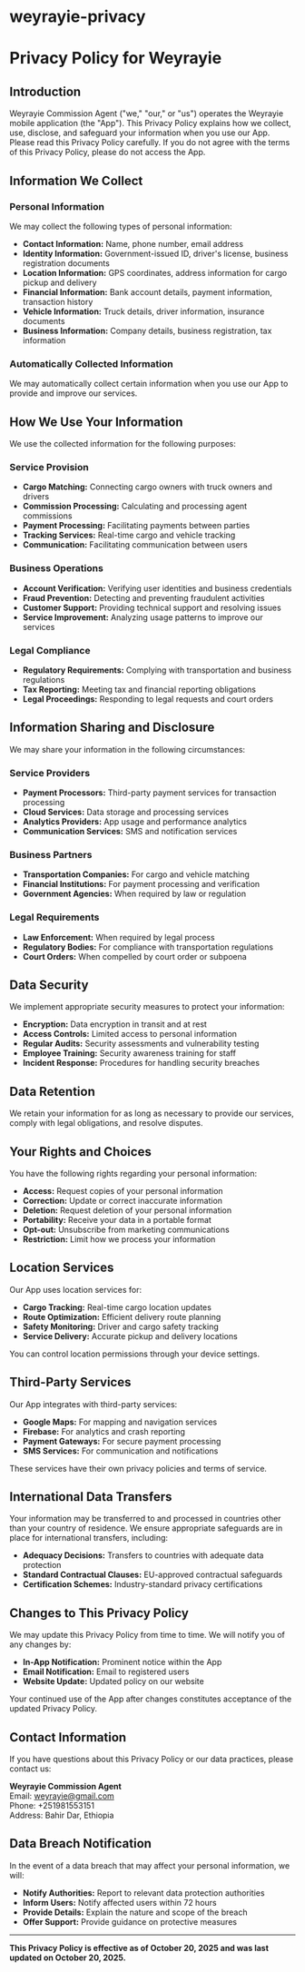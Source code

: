 # weyrayie-privacy
# Privacy Policy for Weyrayie

## Introduction

Weyrayie Commission Agent ("we," "our," or "us") operates the Weyrayie mobile application (the "App"). This Privacy Policy explains how we collect, use, disclose, and safeguard your information when you use our App. Please read this Privacy Policy carefully. If you do not agree with the terms of this Privacy Policy, please do not access the App.

## Information We Collect

### Personal Information
We may collect the following types of personal information:

- **Contact Information:** Name, phone number, email address
- **Identity Information:** Government-issued ID, driver's license, business registration documents
- **Location Information:** GPS coordinates, address information for cargo pickup and delivery
- **Financial Information:** Bank account details, payment information, transaction history
- **Vehicle Information:** Truck details, driver information, insurance documents
- **Business Information:** Company details, business registration, tax information

### Automatically Collected Information
We may automatically collect certain information when you use our App to provide and improve our services.

## How We Use Your Information

We use the collected information for the following purposes:

### Service Provision
- **Cargo Matching:** Connecting cargo owners with truck owners and drivers
- **Commission Processing:** Calculating and processing agent commissions
- **Payment Processing:** Facilitating payments between parties
- **Tracking Services:** Real-time cargo and vehicle tracking
- **Communication:** Facilitating communication between users

### Business Operations
- **Account Verification:** Verifying user identities and business credentials
- **Fraud Prevention:** Detecting and preventing fraudulent activities
- **Customer Support:** Providing technical support and resolving issues
- **Service Improvement:** Analyzing usage patterns to improve our services

### Legal Compliance
- **Regulatory Requirements:** Complying with transportation and business regulations
- **Tax Reporting:** Meeting tax and financial reporting obligations
- **Legal Proceedings:** Responding to legal requests and court orders

## Information Sharing and Disclosure

We may share your information in the following circumstances:

### Service Providers
- **Payment Processors:** Third-party payment services for transaction processing
- **Cloud Services:** Data storage and processing services
- **Analytics Providers:** App usage and performance analytics
- **Communication Services:** SMS and notification services

### Business Partners
- **Transportation Companies:** For cargo and vehicle matching
- **Financial Institutions:** For payment processing and verification
- **Government Agencies:** When required by law or regulation

### Legal Requirements
- **Law Enforcement:** When required by legal process
- **Regulatory Bodies:** For compliance with transportation regulations
- **Court Orders:** When compelled by court order or subpoena

## Data Security

We implement appropriate security measures to protect your information:

- **Encryption:** Data encryption in transit and at rest
- **Access Controls:** Limited access to personal information
- **Regular Audits:** Security assessments and vulnerability testing
- **Employee Training:** Security awareness training for staff
- **Incident Response:** Procedures for handling security breaches

## Data Retention

We retain your information for as long as necessary to provide our services, comply with legal obligations, and resolve disputes.

## Your Rights and Choices

You have the following rights regarding your personal information:

- **Access:** Request copies of your personal information
- **Correction:** Update or correct inaccurate information
- **Deletion:** Request deletion of your personal information
- **Portability:** Receive your data in a portable format
- **Opt-out:** Unsubscribe from marketing communications
- **Restriction:** Limit how we process your information

## Location Services

Our App uses location services for:

- **Cargo Tracking:** Real-time cargo location updates
- **Route Optimization:** Efficient delivery route planning
- **Safety Monitoring:** Driver and cargo safety tracking
- **Service Delivery:** Accurate pickup and delivery locations

You can control location permissions through your device settings.

## Third-Party Services

Our App integrates with third-party services:

- **Google Maps:** For mapping and navigation services
- **Firebase:** For analytics and crash reporting
- **Payment Gateways:** For secure payment processing
- **SMS Services:** For communication and notifications

These services have their own privacy policies and terms of service.

## International Data Transfers

Your information may be transferred to and processed in countries other than your country of residence. We ensure appropriate safeguards are in place for international transfers, including:

- **Adequacy Decisions:** Transfers to countries with adequate data protection
- **Standard Contractual Clauses:** EU-approved contractual safeguards
- **Certification Schemes:** Industry-standard privacy certifications

## Changes to This Privacy Policy

We may update this Privacy Policy from time to time. We will notify you of any changes by:

- **In-App Notification:** Prominent notice within the App
- **Email Notification:** Email to registered users
- **Website Update:** Updated policy on our website

Your continued use of the App after changes constitutes acceptance of the updated Privacy Policy.

## Contact Information

If you have questions about this Privacy Policy or our data practices, please contact us:

**Weyrayie Commission Agent**  
Email: weyrayie@gmail.com  
Phone: +251981553151  
Address: Bahir Dar, Ethiopia

## Data Breach Notification

In the event of a data breach that may affect your personal information, we will:

- **Notify Authorities:** Report to relevant data protection authorities
- **Inform Users:** Notify affected users within 72 hours
- **Provide Details:** Explain the nature and scope of the breach
- **Offer Support:** Provide guidance on protective measures

---

**This Privacy Policy is effective as of October 20, 2025 and was last updated on October 20, 2025.**
